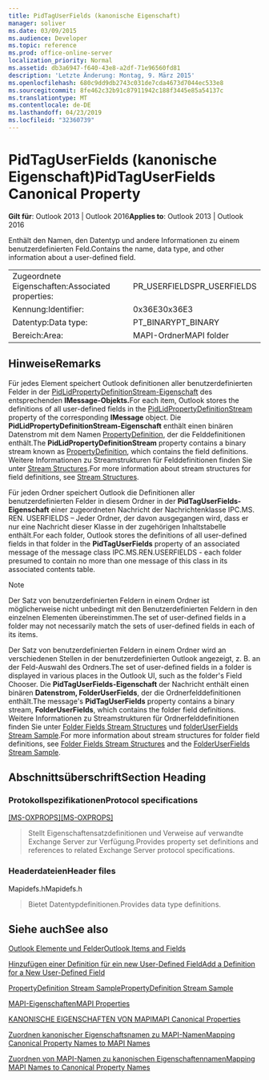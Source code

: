 ```yaml
---
title: PidTagUserFields (kanonische Eigenschaft)
manager: soliver
ms.date: 03/09/2015
ms.audience: Developer
ms.topic: reference
ms.prod: office-online-server
localization_priority: Normal
ms.assetid: db3a6947-f640-43e8-a2df-71e96560fd81
description: 'Letzte Änderung: Montag, 9. März 2015'
ms.openlocfilehash: 680c9dd9db2743c031de7cda4673d7044ec533e8
ms.sourcegitcommit: 8fe462c32b91c87911942c188f3445e85a54137c
ms.translationtype: MT
ms.contentlocale: de-DE
ms.lasthandoff: 04/23/2019
ms.locfileid: "32360739"
---
```

# <a name="pidtaguserfields-canonical-property"></a><span data-ttu-id="2854c-103">PidTagUserFields (kanonische Eigenschaft)</span><span class="sxs-lookup"><span data-stu-id="2854c-103">PidTagUserFields Canonical Property</span></span>

  
  
<span data-ttu-id="2854c-104">**Gilt für**: Outlook 2013 | Outlook 2016</span><span class="sxs-lookup"><span data-stu-id="2854c-104">**Applies to**: Outlook 2013 | Outlook 2016</span></span> 
  
<span data-ttu-id="2854c-105">Enthält den Namen, den Datentyp und andere Informationen zu einem benutzerdefinierten Feld.</span><span class="sxs-lookup"><span data-stu-id="2854c-105">Contains the name, data type, and other information about a user-defined field.</span></span>
  
|||
|:-----|:-----|
|<span data-ttu-id="2854c-106">Zugeordnete Eigenschaften:</span><span class="sxs-lookup"><span data-stu-id="2854c-106">Associated properties:</span></span>  <br/> |<span data-ttu-id="2854c-107">PR_USERFIELDS</span><span class="sxs-lookup"><span data-stu-id="2854c-107">PR_USERFIELDS</span></span>  <br/> |
|<span data-ttu-id="2854c-108">Kennung:</span><span class="sxs-lookup"><span data-stu-id="2854c-108">Identifier:</span></span>  <br/> |<span data-ttu-id="2854c-109">0x36E3</span><span class="sxs-lookup"><span data-stu-id="2854c-109">0x36E3</span></span>  <br/> |
|<span data-ttu-id="2854c-110">Datentyp:</span><span class="sxs-lookup"><span data-stu-id="2854c-110">Data type:</span></span>  <br/> |<span data-ttu-id="2854c-111">PT_BINARY</span><span class="sxs-lookup"><span data-stu-id="2854c-111">PT_BINARY</span></span>  <br/> |
|<span data-ttu-id="2854c-112">Bereich:</span><span class="sxs-lookup"><span data-stu-id="2854c-112">Area:</span></span>  <br/> |<span data-ttu-id="2854c-113">MAPI-Ordner</span><span class="sxs-lookup"><span data-stu-id="2854c-113">MAPI folder</span></span>  <br/> |
   
## <a name="remarks"></a><span data-ttu-id="2854c-114">Hinweise</span><span class="sxs-lookup"><span data-stu-id="2854c-114">Remarks</span></span>

<span data-ttu-id="2854c-115">Für jedes Element speichert Outlook definitionen aller benutzerdefinierten Felder in der [PidLidPropertyDefinitionStream-Eigenschaft](pidlidpropertydefinitionstream-canonical-property.md) des entsprechenden **IMessage-Objekts.**</span><span class="sxs-lookup"><span data-stu-id="2854c-115">For each item, Outlook stores the definitions of all user-defined fields in the [PidLidPropertyDefinitionStream](pidlidpropertydefinitionstream-canonical-property.md) property of the corresponding **IMessage** object.</span></span> <span data-ttu-id="2854c-116">Die **PidLidPropertyDefinitionStream-Eigenschaft** enthält einen binären Datenstrom mit dem Namen [PropertyDefinition](propertydefinition-stream-structure.md), der die Felddefinitionen enthält.</span><span class="sxs-lookup"><span data-stu-id="2854c-116">The **PidLidPropertyDefinitionStream** property contains a binary stream known as [PropertyDefinition](propertydefinition-stream-structure.md), which contains the field definitions.</span></span> <span data-ttu-id="2854c-117">Weitere Informationen zu Streamstrukturen für Felddefinitionen finden Sie unter [Stream Structures](stream-structures.md).</span><span class="sxs-lookup"><span data-stu-id="2854c-117">For more information about stream structures for field definitions, see [Stream Structures](stream-structures.md).</span></span>
  
<span data-ttu-id="2854c-118">Für jeden Ordner speichert Outlook die Definitionen aller benutzerdefinierten Felder in diesem Ordner in der **PidTagUserFields-Eigenschaft** einer zugeordneten Nachricht der Nachrichtenklasse IPC.MS. REN. USERFIELDS – Jeder Ordner, der davon ausgegangen wird, dass er nur eine Nachricht dieser Klasse in der zugehörigen Inhaltstabelle enthält.</span><span class="sxs-lookup"><span data-stu-id="2854c-118">For each folder, Outlook stores the definitions of all user-defined fields in that folder in the **PidTagUserFields** property of an associated message of the message class IPC.MS.REN.USERFIELDS - each folder presumed to contain no more than one message of this class in its associated contents table.</span></span> 
  
> [!NOTE]
> <span data-ttu-id="2854c-119">Der Satz von benutzerdefinierten Feldern in einem Ordner ist möglicherweise nicht unbedingt mit den Benutzerdefinierten Feldern in den einzelnen Elementen übereinstimmen.</span><span class="sxs-lookup"><span data-stu-id="2854c-119">The set of user-defined fields in a folder may not necessarily match the sets of user-defined fields in each of its items.</span></span> 
  
<span data-ttu-id="2854c-120">Der Satz von benutzerdefinierten Feldern in einem Ordner wird an verschiedenen Stellen in der benutzerdefinierten Outlook angezeigt, z. B. an der Feld-Auswahl des Ordners.</span><span class="sxs-lookup"><span data-stu-id="2854c-120">The set of user-defined fields in a folder is displayed in various places in the Outlook UI, such as the folder's Field Chooser.</span></span> <span data-ttu-id="2854c-121">Die **PidTagUserFields-Eigenschaft** der Nachricht enthält einen binären **Datenstrom, FolderUserFields**, der die Ordnerfelddefinitionen enthält.</span><span class="sxs-lookup"><span data-stu-id="2854c-121">The message's **PidTagUserFields** property contains a binary stream, **FolderUserFields**, which contains the folder field definitions.</span></span> <span data-ttu-id="2854c-122">Weitere Informationen zu Streamstrukturen für Ordnerfelddefinitionen finden Sie unter [Folder Fields Stream Structures](folder-fields-stream-structures.md) und [folderUserFields Stream Sample](folderuserfields-stream-sample.md).</span><span class="sxs-lookup"><span data-stu-id="2854c-122">For more information about stream structures for folder field definitions, see [Folder Fields Stream Structures](folder-fields-stream-structures.md) and the [FolderUserFields Stream Sample](folderuserfields-stream-sample.md).</span></span>
  
## <a name="section-heading"></a><span data-ttu-id="2854c-123">Abschnittsüberschrift</span><span class="sxs-lookup"><span data-stu-id="2854c-123">Section Heading</span></span>

### <a name="protocol-specifications"></a><span data-ttu-id="2854c-124">Protokollspezifikationen</span><span class="sxs-lookup"><span data-stu-id="2854c-124">Protocol specifications</span></span>

<span data-ttu-id="2854c-125">[[MS-OXPROPS]](https://msdn.microsoft.com/library/f6ab1613-aefe-447d-a49c-18217230b148%28Office.15%29.aspx)</span><span class="sxs-lookup"><span data-stu-id="2854c-125">[[MS-OXPROPS]](https://msdn.microsoft.com/library/f6ab1613-aefe-447d-a49c-18217230b148%28Office.15%29.aspx)</span></span>
  
> <span data-ttu-id="2854c-126">Stellt Eigenschaftensatzdefinitionen und Verweise auf verwandte Exchange Server zur Verfügung.</span><span class="sxs-lookup"><span data-stu-id="2854c-126">Provides property set definitions and references to related Exchange Server protocol specifications.</span></span>
    
### <a name="header-files"></a><span data-ttu-id="2854c-127">Headerdateien</span><span class="sxs-lookup"><span data-stu-id="2854c-127">Header files</span></span>

<span data-ttu-id="2854c-128">Mapidefs.h</span><span class="sxs-lookup"><span data-stu-id="2854c-128">Mapidefs.h</span></span>
  
> <span data-ttu-id="2854c-129">Bietet Datentypdefinitionen.</span><span class="sxs-lookup"><span data-stu-id="2854c-129">Provides data type definitions.</span></span>
    
## <a name="see-also"></a><span data-ttu-id="2854c-130">Siehe auch</span><span class="sxs-lookup"><span data-stu-id="2854c-130">See also</span></span>



[<span data-ttu-id="2854c-131">Outlook Elemente und Felder</span><span class="sxs-lookup"><span data-stu-id="2854c-131">Outlook Items and Fields</span></span>](outlook-items-and-fields.md)
  
[<span data-ttu-id="2854c-132">Hinzufügen einer Definition für ein new User-Defined Field</span><span class="sxs-lookup"><span data-stu-id="2854c-132">Add a Definition for a New User-Defined Field</span></span>](how-to-add-a-definition-for-a-new-user-defined-field.md)
  
[<span data-ttu-id="2854c-133">PropertyDefinition Stream Sample</span><span class="sxs-lookup"><span data-stu-id="2854c-133">PropertyDefinition Stream Sample</span></span>](propertydefinition-stream-sample.md)
  
[<span data-ttu-id="2854c-134">MAPI-Eigenschaften</span><span class="sxs-lookup"><span data-stu-id="2854c-134">MAPI Properties</span></span>](mapi-properties.md)
  
[<span data-ttu-id="2854c-135">KANONISCHE EIGENSCHAFTEN VON MAPI</span><span class="sxs-lookup"><span data-stu-id="2854c-135">MAPI Canonical Properties</span></span>](mapi-canonical-properties.md)
  
[<span data-ttu-id="2854c-136">Zuordnen kanonischer Eigenschaftsnamen zu MAPI-Namen</span><span class="sxs-lookup"><span data-stu-id="2854c-136">Mapping Canonical Property Names to MAPI Names</span></span>](mapping-canonical-property-names-to-mapi-names.md)
  
[<span data-ttu-id="2854c-137">Zuordnen von MAPI-Namen zu kanonischen Eigenschaftennamen</span><span class="sxs-lookup"><span data-stu-id="2854c-137">Mapping MAPI Names to Canonical Property Names</span></span>](mapping-mapi-names-to-canonical-property-names.md)

